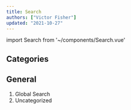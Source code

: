 ```yaml
---
title: Search
authors: ["Victor Fisher"]
updated: "2021-10-27"
---
```


import Search from '~/components/Search.vue'

## Categories

<Search category="Search" />

## General

1. <g-link to="/global-search">Global Search</g-link>
2. <g-link to="/uncategorized">Uncategorized</g-link>
